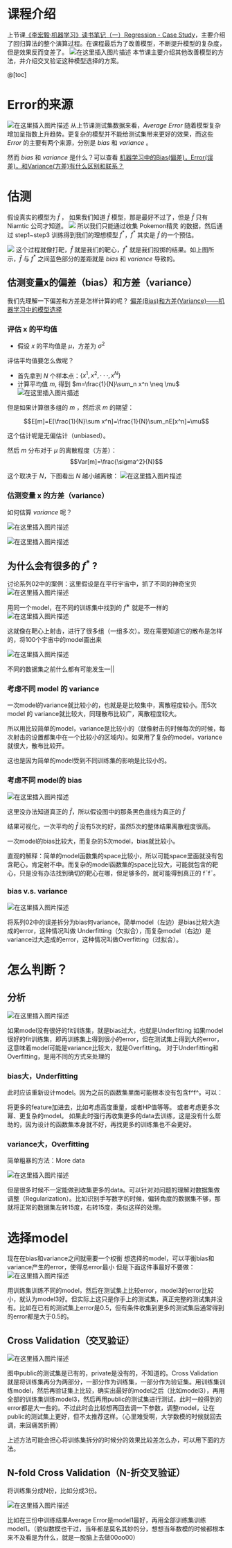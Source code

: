 # 课程介绍
上节课[《李宏毅·机器学习》读书笔记（一）Regression - Case Study](https://blog.csdn.net/q370835062/article/details/87487127)，主要介绍了回归算法的整个演算过程。在课程最后为了改善模型，不断提升模型的复杂度，但是效果反而变差了。
![在这里插入图片描述](https://img-blog.csdnimg.cn/20190219105321809.png)
本节课主要介绍其他改善模型的方法，并介绍交叉验证这种模型选择的方案。


@[toc]

# Error的来源
![在这里插入图片描述](https://img-blog.csdnimg.cn/20190219124034245.png)
从上节课测试集数据来看，$Average\ Error$ 随着模型复杂增加呈指数上升趋势。更复杂的模型并不能给测试集带来更好的效果，而这些 $Error$ 的主要有两个来源，分别是 $bias$ 和 $variance$ 。

然而 $bias$ 和 $variance$ 是什么？可以查看 [机器学习中的Bias(偏差)，Error(误差)，和Variance(方差)有什么区别和联系？](https://www.zhihu.com/question/27068705)

# 估测
假设真实的模型为 $\hat f$ ， 如果我们知道 $\hat f$ 模型，那是最好不过了，但是 $\hat f$ 只有 Niamtic 公司才知道。
![](https://img-blog.csdnimg.cn/20190219124007921.png)
所以我们只能通过收集 Pokemon精灵 的数据，然后通过 step1~step3 训练得到我们的理想模型 $f^*$，$f^*$ 其实是  $\hat f$ 的一个预估。

![](https://img-blog.csdnimg.cn/20190219124541290.png)
这个过程就像打靶，$\hat f$ 就是我们的靶心，$f^*$ 就是我们投掷的结果。如上图所示，$\hat f$ 与  $f^*$ 之间蓝色部分的差距就是 $bias$ 和 $variance$ 导致的。

## 估测变量x的偏差（bias）和方差（variance）
我们先理解一下偏差和方差是怎样计算的呢？ [偏差(Bias)和方差(Variance)——机器学习中的模型选择](https://segmentfault.com/a/1190000016447144)

### 评估 x 的平均值
- 假设 $x$ 的平均值是  $\mu$，方差为 $\sigma^2$

评估平均值要怎么做呢？

- 首先拿到 $N$ 个样本点：$\{x^1,x^2,···,x^N\}$
- 计算平均值 $m$, 得到 $m=\frac{1}{N}\sum_n x^n \neq \mu$
![在这里插入图片描述](https://img-blog.csdnimg.cn/2019021915162184.png)

但是如果计算很多组的 $m$ ，然后求 $m$ 的期望：

$$E[m]=E[\frac{1}{N}\sum x^n]=\frac{1}{N}\sum_nE[x^n]=\mu$$

这个估计呢是无偏估计（unbiased）。

然后 $m$ 分布对于 $\mu$ 的离散程度（方差）：
$$Var[m]=\frac{\sigma^2}{N}$$

这个取决于 $N$，下图看出 $N$ 越小越离散：
![在这里插入图片描述](https://img-blog.csdnimg.cn/20190219152829679.png)

### 估测变量 x 的方差（variance）
如何估算 $variance$ 呢？

![在这里插入图片描述](https://img-blog.csdnimg.cn/20190219113020805.png)

![在这里插入图片描述](https://img-blog.csdnimg.cn/20190219113342137.png)

## 为什么会有很多的 $f^*$ ?
讨论系列02中的案例：这里假设是在平行宇宙中，抓了不同的神奇宝贝
![在这里插入图片描述](https://img-blog.csdnimg.cn/2019021915362235.png)


用同一个model，在不同的训练集中找到的 $f^∗$ 就是不一样的
![在这里插入图片描述](https://img-blog.csdnimg.cn/2019021915365091.png)


这就像在靶心上射击，进行了很多组（一组多次）。现在需要知道它的散布是怎样的，将100个宇宙中的model画出来

![在这里插入图片描述](https://img-blog.csdnimg.cn/20190219153711886.png)

不同的数据集之前什么都有可能发生—||

### 考虑不同 model 的 variance


一次model的variance就比较小的，也就是是比较集中，离散程度较小。而5次model 的 variance就比较大，同理散布比较广，离散程度较大。

所以用比较简单的model，variance是比较小的（就像射击的时候每次的时候，每次射击的设置都集中在一个比较小的区域内）。如果用了复杂的model，variance就很大，散布比较开。

这也是因为简单的model受到不同训练集的影响是比较小的。

### 考虑不同 model的 bias
![在这里插入图片描述](https://img-blog.csdnimg.cn/20190219153750674.png)

这里没办法知道真正的 $\hat{f}$，所以假设图中的那条黑色曲线为真正的 $\hat{f}$


结果可视化，一次平均的 $\bar{f}$ 没有5次的好，虽然5次的整体结果离散程度很高。



一次model的bias比较大，而复杂的5次model，bias就比较小。

直观的解释：简单的model函数集的space比较小，所以可能space里面就没有包含靶心，肯定射不中。而复杂的model函数集的space比较大，可能就包含的靶心，只是没有办法找到确切的靶心在哪，但足够多的，就可能得到真正的 f¯f¯。

### bias v.s. variance
![在这里插入图片描述](https://img-blog.csdnimg.cn/20190219153946423.png)

将系列02中的误差拆分为bias何variance。简单model（左边）是bias比较大造成的error，这种情况叫做 Underfitting（欠拟合），而复杂model（右边）是variance过大造成的error，这种情况叫做Overfitting（过拟合）。

# 怎么判断？
## 分析
![在这里插入图片描述](https://img-blog.csdnimg.cn/20190219154002531.png)

如果model没有很好的fit训练集，就是bias过大，也就是Underfitting
如果model很好的fit训练集，即再训练集上得到很小的error，但在测试集上得到大的error，这意味着model可能是variance比较大，就是Overfitting。
对于Underfitting和Overfitting，是用不同的方式来处理的

### bias大，Underfitting
此时应该重新设计model。因为之前的函数集里面可能根本没有包含f^f^。可以：

将更多的feature加进去，比如考虑高度重量，或者HP值等等。
或者考虑更多次幂、更复杂的model。
如果此时强行再收集更多的data去训练，这是没有什么帮助的，因为设计的函数集本身就不好，再找更多的训练集也不会更好。

### variance大，Overfitting
简单粗暴的方法：More data

![在这里插入图片描述](https://img-blog.csdnimg.cn/20190219154145269.png)

但是很多时候不一定能做到收集更多的data。可以针对对问题的理解对数据集做调整（Regularization）。比如识别手写数字的时候，偏转角度的数据集不够，那就将正常的数据集左转15度，右转15度，类似这样的处理。

# 选择model
现在在bias和variance之间就需要一个权衡
想选择的model，可以平衡bias和variance产生的error，使得总error最小
但是下面这件事最好不要做：
![在这里插入图片描述](https://img-blog.csdnimg.cn/20190219154201678.png)

用训练集训练不同的model，然后在测试集上比较error，model3的error比较小，就认为model3好。但实际上这只是你手上的测试集，真正完整的测试集并没有。比如在已有的测试集上error是0.5，但有条件收集到更多的测试集后通常得到的error都是大于0.5的。

## Cross Validation（交叉验证）
![在这里插入图片描述](https://img-blog.csdnimg.cn/20190219154215197.png)

图中public的测试集是已有的，private是没有的，不知道的。Cross Validation 就是将训练集再分为两部分，一部分作为训练集，一部分作为验证集。用训练集训练model，然后再验证集上比较，确实出最好的model之后（比如model3），再用全部的训练集训练model3，然后再用public的测试集进行测试，此时一般得到的error都是大一些的。不过此时会比较想再回去调一下参数，调整model，让在public的测试集上更好，但不太推荐这样。（心里难受啊，大学数模的时候就回去调，来回痛苦折腾）

上述方法可能会担心将训练集拆分的时候分的效果比较差怎么办，可以用下面的方法。

## N-fold Cross Validation（N-折交叉验证）
将训练集分成N份，比如分成3份。

![在这里插入图片描述](https://img-blog.csdnimg.cn/20190219154226105.png)

比如在三份中训练结果Average Error是model1最好，再用全部训练集训练model1。（貌似数模也干过，当年都是莫名其妙的分，想想当年数模的时候都根本来不及看是为什么，就是一股脑上去做00oo00）
